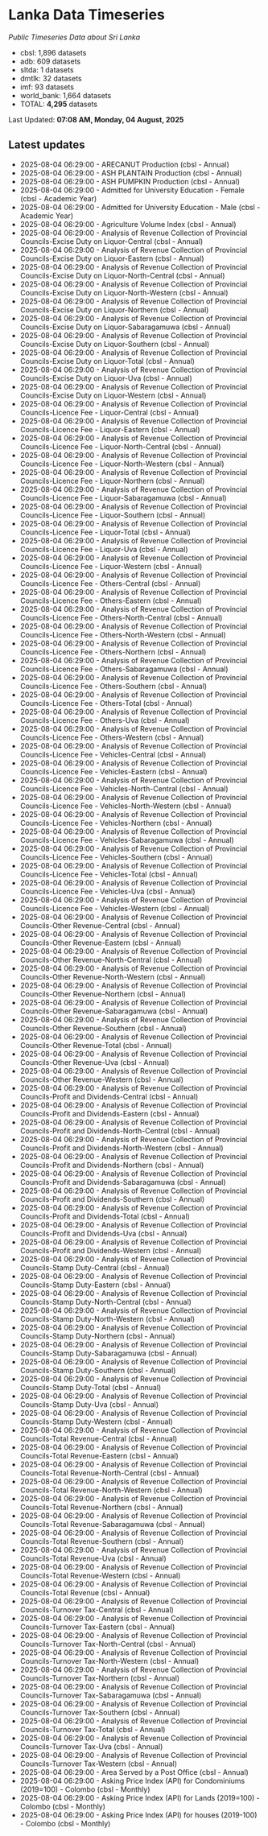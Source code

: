 # Lanka Data Timeseries
*Public Timeseries Data about Sri Lanka*

* cbsl: 1,896 datasets
* adb: 609 datasets
* sltda: 1 datasets
* dmtlk: 32 datasets
* imf: 93 datasets
* world_bank: 1,664 datasets
* TOTAL: **4,295** datasets

Last Updated: **07:08 AM, Monday, 04 August, 2025**

## Latest updates

* 2025-08-04 06:29:00 - ARECANUT Production (cbsl - Annual)
* 2025-08-04 06:29:00 - ASH PLANTAIN Production (cbsl - Annual)
* 2025-08-04 06:29:00 - ASH PUMPKIN Production (cbsl - Annual)
* 2025-08-04 06:29:00 - Admitted for University Education - Female (cbsl - Academic Year)
* 2025-08-04 06:29:00 - Admitted for University Education - Male (cbsl - Academic Year)
* 2025-08-04 06:29:00 - Agriculture Volume Index (cbsl - Annual)
* 2025-08-04 06:29:00 - Analysis of Revenue Collection of Provincial Councils-Excise Duty on Liquor-Central (cbsl - Annual)
* 2025-08-04 06:29:00 - Analysis of Revenue Collection of Provincial Councils-Excise Duty on Liquor-Eastern (cbsl - Annual)
* 2025-08-04 06:29:00 - Analysis of Revenue Collection of Provincial Councils-Excise Duty on Liquor-North-Central (cbsl - Annual)
* 2025-08-04 06:29:00 - Analysis of Revenue Collection of Provincial Councils-Excise Duty on Liquor-North-Western (cbsl - Annual)
* 2025-08-04 06:29:00 - Analysis of Revenue Collection of Provincial Councils-Excise Duty on Liquor-Northern (cbsl - Annual)
* 2025-08-04 06:29:00 - Analysis of Revenue Collection of Provincial Councils-Excise Duty on Liquor-Sabaragamuwa (cbsl - Annual)
* 2025-08-04 06:29:00 - Analysis of Revenue Collection of Provincial Councils-Excise Duty on Liquor-Southern (cbsl - Annual)
* 2025-08-04 06:29:00 - Analysis of Revenue Collection of Provincial Councils-Excise Duty on Liquor-Total (cbsl - Annual)
* 2025-08-04 06:29:00 - Analysis of Revenue Collection of Provincial Councils-Excise Duty on Liquor-Uva (cbsl - Annual)
* 2025-08-04 06:29:00 - Analysis of Revenue Collection of Provincial Councils-Excise Duty on Liquor-Western (cbsl - Annual)
* 2025-08-04 06:29:00 - Analysis of Revenue Collection of Provincial Councils-Licence Fee - Liquor-Central (cbsl - Annual)
* 2025-08-04 06:29:00 - Analysis of Revenue Collection of Provincial Councils-Licence Fee - Liquor-Eastern (cbsl - Annual)
* 2025-08-04 06:29:00 - Analysis of Revenue Collection of Provincial Councils-Licence Fee - Liquor-North-Central (cbsl - Annual)
* 2025-08-04 06:29:00 - Analysis of Revenue Collection of Provincial Councils-Licence Fee - Liquor-North-Western (cbsl - Annual)
* 2025-08-04 06:29:00 - Analysis of Revenue Collection of Provincial Councils-Licence Fee - Liquor-Northern (cbsl - Annual)
* 2025-08-04 06:29:00 - Analysis of Revenue Collection of Provincial Councils-Licence Fee - Liquor-Sabaragamuwa (cbsl - Annual)
* 2025-08-04 06:29:00 - Analysis of Revenue Collection of Provincial Councils-Licence Fee - Liquor-Southern (cbsl - Annual)
* 2025-08-04 06:29:00 - Analysis of Revenue Collection of Provincial Councils-Licence Fee - Liquor-Total (cbsl - Annual)
* 2025-08-04 06:29:00 - Analysis of Revenue Collection of Provincial Councils-Licence Fee - Liquor-Uva (cbsl - Annual)
* 2025-08-04 06:29:00 - Analysis of Revenue Collection of Provincial Councils-Licence Fee - Liquor-Western (cbsl - Annual)
* 2025-08-04 06:29:00 - Analysis of Revenue Collection of Provincial Councils-Licence Fee - Others-Central (cbsl - Annual)
* 2025-08-04 06:29:00 - Analysis of Revenue Collection of Provincial Councils-Licence Fee - Others-Eastern (cbsl - Annual)
* 2025-08-04 06:29:00 - Analysis of Revenue Collection of Provincial Councils-Licence Fee - Others-North-Central (cbsl - Annual)
* 2025-08-04 06:29:00 - Analysis of Revenue Collection of Provincial Councils-Licence Fee - Others-North-Western (cbsl - Annual)
* 2025-08-04 06:29:00 - Analysis of Revenue Collection of Provincial Councils-Licence Fee - Others-Northern (cbsl - Annual)
* 2025-08-04 06:29:00 - Analysis of Revenue Collection of Provincial Councils-Licence Fee - Others-Sabaragamuwa (cbsl - Annual)
* 2025-08-04 06:29:00 - Analysis of Revenue Collection of Provincial Councils-Licence Fee - Others-Southern (cbsl - Annual)
* 2025-08-04 06:29:00 - Analysis of Revenue Collection of Provincial Councils-Licence Fee - Others-Total (cbsl - Annual)
* 2025-08-04 06:29:00 - Analysis of Revenue Collection of Provincial Councils-Licence Fee - Others-Uva (cbsl - Annual)
* 2025-08-04 06:29:00 - Analysis of Revenue Collection of Provincial Councils-Licence Fee - Others-Western (cbsl - Annual)
* 2025-08-04 06:29:00 - Analysis of Revenue Collection of Provincial Councils-Licence Fee - Vehicles-Central (cbsl - Annual)
* 2025-08-04 06:29:00 - Analysis of Revenue Collection of Provincial Councils-Licence Fee - Vehicles-Eastern (cbsl - Annual)
* 2025-08-04 06:29:00 - Analysis of Revenue Collection of Provincial Councils-Licence Fee - Vehicles-North-Central (cbsl - Annual)
* 2025-08-04 06:29:00 - Analysis of Revenue Collection of Provincial Councils-Licence Fee - Vehicles-North-Western (cbsl - Annual)
* 2025-08-04 06:29:00 - Analysis of Revenue Collection of Provincial Councils-Licence Fee - Vehicles-Northern (cbsl - Annual)
* 2025-08-04 06:29:00 - Analysis of Revenue Collection of Provincial Councils-Licence Fee - Vehicles-Sabaragamuwa (cbsl - Annual)
* 2025-08-04 06:29:00 - Analysis of Revenue Collection of Provincial Councils-Licence Fee - Vehicles-Southern (cbsl - Annual)
* 2025-08-04 06:29:00 - Analysis of Revenue Collection of Provincial Councils-Licence Fee - Vehicles-Total (cbsl - Annual)
* 2025-08-04 06:29:00 - Analysis of Revenue Collection of Provincial Councils-Licence Fee - Vehicles-Uva (cbsl - Annual)
* 2025-08-04 06:29:00 - Analysis of Revenue Collection of Provincial Councils-Licence Fee - Vehicles-Western (cbsl - Annual)
* 2025-08-04 06:29:00 - Analysis of Revenue Collection of Provincial Councils-Other Revenue-Central (cbsl - Annual)
* 2025-08-04 06:29:00 - Analysis of Revenue Collection of Provincial Councils-Other Revenue-Eastern (cbsl - Annual)
* 2025-08-04 06:29:00 - Analysis of Revenue Collection of Provincial Councils-Other Revenue-North-Central (cbsl - Annual)
* 2025-08-04 06:29:00 - Analysis of Revenue Collection of Provincial Councils-Other Revenue-North-Western (cbsl - Annual)
* 2025-08-04 06:29:00 - Analysis of Revenue Collection of Provincial Councils-Other Revenue-Northern (cbsl - Annual)
* 2025-08-04 06:29:00 - Analysis of Revenue Collection of Provincial Councils-Other Revenue-Sabaragamuwa (cbsl - Annual)
* 2025-08-04 06:29:00 - Analysis of Revenue Collection of Provincial Councils-Other Revenue-Southern (cbsl - Annual)
* 2025-08-04 06:29:00 - Analysis of Revenue Collection of Provincial Councils-Other Revenue-Total (cbsl - Annual)
* 2025-08-04 06:29:00 - Analysis of Revenue Collection of Provincial Councils-Other Revenue-Uva (cbsl - Annual)
* 2025-08-04 06:29:00 - Analysis of Revenue Collection of Provincial Councils-Other Revenue-Western (cbsl - Annual)
* 2025-08-04 06:29:00 - Analysis of Revenue Collection of Provincial Councils-Profit and Dividends-Central (cbsl - Annual)
* 2025-08-04 06:29:00 - Analysis of Revenue Collection of Provincial Councils-Profit and Dividends-Eastern (cbsl - Annual)
* 2025-08-04 06:29:00 - Analysis of Revenue Collection of Provincial Councils-Profit and Dividends-North-Central (cbsl - Annual)
* 2025-08-04 06:29:00 - Analysis of Revenue Collection of Provincial Councils-Profit and Dividends-North-Western (cbsl - Annual)
* 2025-08-04 06:29:00 - Analysis of Revenue Collection of Provincial Councils-Profit and Dividends-Northern (cbsl - Annual)
* 2025-08-04 06:29:00 - Analysis of Revenue Collection of Provincial Councils-Profit and Dividends-Sabaragamuwa (cbsl - Annual)
* 2025-08-04 06:29:00 - Analysis of Revenue Collection of Provincial Councils-Profit and Dividends-Southern (cbsl - Annual)
* 2025-08-04 06:29:00 - Analysis of Revenue Collection of Provincial Councils-Profit and Dividends-Total (cbsl - Annual)
* 2025-08-04 06:29:00 - Analysis of Revenue Collection of Provincial Councils-Profit and Dividends-Uva (cbsl - Annual)
* 2025-08-04 06:29:00 - Analysis of Revenue Collection of Provincial Councils-Profit and Dividends-Western (cbsl - Annual)
* 2025-08-04 06:29:00 - Analysis of Revenue Collection of Provincial Councils-Stamp Duty-Central (cbsl - Annual)
* 2025-08-04 06:29:00 - Analysis of Revenue Collection of Provincial Councils-Stamp Duty-Eastern (cbsl - Annual)
* 2025-08-04 06:29:00 - Analysis of Revenue Collection of Provincial Councils-Stamp Duty-North-Central (cbsl - Annual)
* 2025-08-04 06:29:00 - Analysis of Revenue Collection of Provincial Councils-Stamp Duty-North-Western (cbsl - Annual)
* 2025-08-04 06:29:00 - Analysis of Revenue Collection of Provincial Councils-Stamp Duty-Northern (cbsl - Annual)
* 2025-08-04 06:29:00 - Analysis of Revenue Collection of Provincial Councils-Stamp Duty-Sabaragamuwa (cbsl - Annual)
* 2025-08-04 06:29:00 - Analysis of Revenue Collection of Provincial Councils-Stamp Duty-Southern (cbsl - Annual)
* 2025-08-04 06:29:00 - Analysis of Revenue Collection of Provincial Councils-Stamp Duty-Total (cbsl - Annual)
* 2025-08-04 06:29:00 - Analysis of Revenue Collection of Provincial Councils-Stamp Duty-Uva (cbsl - Annual)
* 2025-08-04 06:29:00 - Analysis of Revenue Collection of Provincial Councils-Stamp Duty-Western (cbsl - Annual)
* 2025-08-04 06:29:00 - Analysis of Revenue Collection of Provincial Councils-Total Revenue-Central (cbsl - Annual)
* 2025-08-04 06:29:00 - Analysis of Revenue Collection of Provincial Councils-Total Revenue-Eastern (cbsl - Annual)
* 2025-08-04 06:29:00 - Analysis of Revenue Collection of Provincial Councils-Total Revenue-North-Central (cbsl - Annual)
* 2025-08-04 06:29:00 - Analysis of Revenue Collection of Provincial Councils-Total Revenue-North-Western (cbsl - Annual)
* 2025-08-04 06:29:00 - Analysis of Revenue Collection of Provincial Councils-Total Revenue-Northern (cbsl - Annual)
* 2025-08-04 06:29:00 - Analysis of Revenue Collection of Provincial Councils-Total Revenue-Sabaragamuwa (cbsl - Annual)
* 2025-08-04 06:29:00 - Analysis of Revenue Collection of Provincial Councils-Total Revenue-Southern (cbsl - Annual)
* 2025-08-04 06:29:00 - Analysis of Revenue Collection of Provincial Councils-Total Revenue-Uva (cbsl - Annual)
* 2025-08-04 06:29:00 - Analysis of Revenue Collection of Provincial Councils-Total Revenue-Western (cbsl - Annual)
* 2025-08-04 06:29:00 - Analysis of Revenue Collection of Provincial Councils-Total Revenue (cbsl - Annual)
* 2025-08-04 06:29:00 - Analysis of Revenue Collection of Provincial Councils-Turnover Tax-Central (cbsl - Annual)
* 2025-08-04 06:29:00 - Analysis of Revenue Collection of Provincial Councils-Turnover Tax-Eastern (cbsl - Annual)
* 2025-08-04 06:29:00 - Analysis of Revenue Collection of Provincial Councils-Turnover Tax-North-Central (cbsl - Annual)
* 2025-08-04 06:29:00 - Analysis of Revenue Collection of Provincial Councils-Turnover Tax-North-Western (cbsl - Annual)
* 2025-08-04 06:29:00 - Analysis of Revenue Collection of Provincial Councils-Turnover Tax-Northern (cbsl - Annual)
* 2025-08-04 06:29:00 - Analysis of Revenue Collection of Provincial Councils-Turnover Tax-Sabaragamuwa (cbsl - Annual)
* 2025-08-04 06:29:00 - Analysis of Revenue Collection of Provincial Councils-Turnover Tax-Southern (cbsl - Annual)
* 2025-08-04 06:29:00 - Analysis of Revenue Collection of Provincial Councils-Turnover Tax-Total (cbsl - Annual)
* 2025-08-04 06:29:00 - Analysis of Revenue Collection of Provincial Councils-Turnover Tax-Uva (cbsl - Annual)
* 2025-08-04 06:29:00 - Analysis of Revenue Collection of Provincial Councils-Turnover Tax-Western (cbsl - Annual)
* 2025-08-04 06:29:00 - Area Served by a Post Office (cbsl - Annual)
* 2025-08-04 06:29:00 - Asking Price Index (API) for Condominiums (2019=100) - Colombo (cbsl - Monthly)
* 2025-08-04 06:29:00 - Asking Price Index (API) for Lands (2019=100) - Colombo (cbsl - Monthly)
* 2025-08-04 06:29:00 - Asking Price Index (API) for houses (2019-100) - Colombo (cbsl - Monthly)